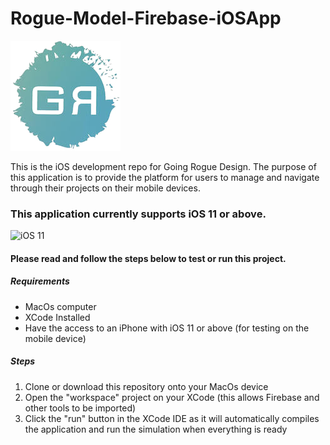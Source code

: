 # Rogue-Model-Firebase-iOSApp

![GoingRogueLogo](/GoingRogueDesign/GoingRogueDesign/Assets.xcassets/Assets/GR-icon.png) 

This is the iOS development repo for Going Rogue Design. The purpose of this application is to provide the platform for users to
manage and navigate through their projects on their mobile devices.

<strong><h3>This application currently supports iOS 11 or above.<br/></h3></strong>
![iOS 11](https://in.nau.edu/wp-content/uploads/sites/162/2018/09/iOS-11-logo-ek.png) <br/>


<h4>Please read and follow the steps below to test or run this project.</h4>
<h5>Requirements</h5>

* MacOs computer
* XCode Installed
* Have the access to an iPhone with iOS 11 or above (for testing on the mobile device)


<h5>Steps</h5>

1. Clone or download this repository onto your MacOs device
2. Open the "workspace" project on your XCode (this allows Firebase and other tools to be imported)
3. Click the "run" button in the XCode IDE as it will automatically compiles the application and run the simulation when everything is ready

